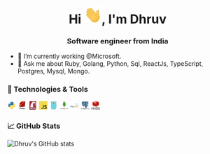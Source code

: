 <h1 align="center">Hi <img src="https://raw.githubusercontent.com/ABSphreak/ABSphreak/master/gifs/Hi.gif" width="40px" height="40px" />, I'm Dhruv</h1>
<h3 align="center">Software engineer from India</h3>

- 🔭 I’m currently working @Microsoft.
- 💬 Ask me about Ruby, Golang, Python, Sql, ReactJs, TypeScript, Postgres, Mysql, Mongo.

### 🔧 Technologies & Tools

<p align="left">
<img src="https://raw.githubusercontent.com/devicons/devicon/master/icons/python/python-original.svg" alt="python" width="20" height="20"/>
<img src="https://raw.githubusercontent.com/devicons/devicon/master/icons/ruby/ruby-original-wordmark.svg" alt="ruby" width="20" height="20"/>
<img src="https://raw.githubusercontent.com/devicons/devicon/master/icons/rails/rails-original-wordmark.svg" alt="rails" width="20" height="20"/>
<img src="https://raw.githubusercontent.com/devicons/devicon/master/icons/javascript/javascript-original.svg" alt="javascript" width="20" height="20"/>
<img src="https://raw.githubusercontent.com/devicons/devicon/master/icons/go/go-original.svg" alt="golang" width="20" height="20"/>
<img src="https://raw.githubusercontent.com/devicons/devicon/master/icons/mongodb/mongodb-original-wordmark.svg" alt="mongodb" width="20" height="20"/>
<img src="https://raw.githubusercontent.com/devicons/devicon/master/icons/mysql/mysql-original-wordmark.svg" alt="mysql" width="20" height="20"/>
<img src="https://raw.githubusercontent.com/devicons/devicon/master/icons/postgresql/postgresql-original-wordmark.svg" alt="postgresql" width="20" height="20"/>
<img src="https://raw.githubusercontent.com/devicons/devicon/master/icons/redis/redis-original-wordmark.svg" alt="redis" width="20" height="20"/>
</p>

### &#x1f4c8; GitHub Stats

![Dhruv's GitHub stats](https://dhruvsaraiya-github-stats.vercel.app/api?username=dhruvsaraiya&hide=stars&count_private=true&show_icons=true)
